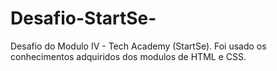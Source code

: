 # Desafio-StartSe-
Desafio do Modulo IV - Tech Academy (StartSe).
Foi usado os conhecimentos adquiridos dos modulos de HTML e CSS.
